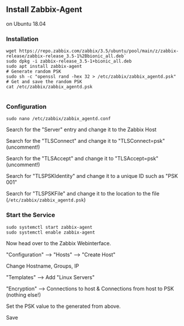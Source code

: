 ## Install Zabbix-Agent
on Ubuntu 18.04

### Installation
```
wget https://repo.zabbix.com/zabbix/3.5/ubuntu/pool/main/z/zabbix-release/zabbix-release_3.5-1%2Bbionic_all.deb`
sudo dpkg -i zabbix-release_3.5-1+bionic_all.deb
sudo apt install zabbix-agent
# Generate random PSK 
sudo sh -c "openssl rand -hex 32 > /etc/zabbix/zabbix_agentd.psk"
# Get and save the random PSK
cat /etc/zabbix/zabbix_agentd.psk


```
### Configuration
``sudo nano /etc/zabbix/zabbix_agentd.conf``

Search for the "Server" entry and change it to the Zabbix Host

Search for the "TLSConnect" and change it to "TLSConnect=psk" (uncomment!)

Search for the "TLSAccept" and change it to "TLSAccept=psk" (uncomment!)

Search for "TLSPSKIdentity" and change it to a unique ID such as "PSK 001"

Search for "TLSPSKFile" and change it to the location to the file (``/etc/zabbix/zabbix_agentd.psk``)


### Start the Service
```
sudo systemctl start zabbix-agent
sudo systemctl enable zabbix-agent

```

Now head over to the Zabbix Webinterface.

"Configuration" --> "Hosts" --> "Create Host"

Change Hostname, Groups, IP

"Templates" --> Add "Linux Servers"

"Encryption" --> Connections to host & Connections from host to PSK (nothing else!)

Set the PSK value to the generated from above.

Save